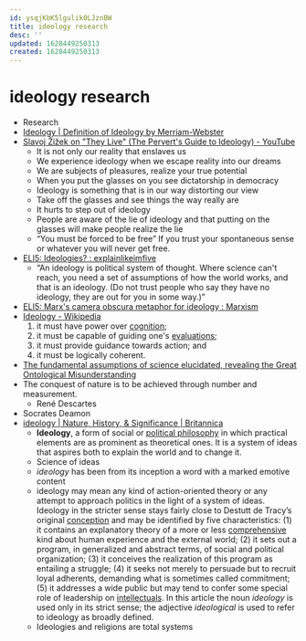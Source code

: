 ```yaml
---
id: ysqjKbK5lgulik0LJznBW
title: ideology research
desc: ''
updated: 1628449250313
created: 1628449250313
---
```

# ideology research
*   Research
*   [Ideology | Definition of Ideology by Merriam-Webster](https://www.merriam-webster.com/dictionary/ideology)
*   [Slavoj Žižek on "They Live" (The Pervert's Guide to Ideology) - YouTube](https://www.youtube.com/watch?v=TVwKjGbz60k)
    *   It is not only our reality that enslaves us
    *   We experience ideology when we escape reality into our dreams
    *   We are subjects of pleasures, realize your true potential
    *   When you put the glasses on you see dictatorship in democracy
    *   Ideology is something that is in our way distorting our view
    *   Take off the glasses and see things the way really are
    *   It hurts to step out of ideology
    *   People are aware of the lie of ideology and that putting on the glasses will make people realize the lie
    *   “You must be forced to be free” If you trust your spontaneous sense or whatever you will never get free.
*   [ELI5: Ideologies? : explainlikeimfive](https://old.reddit.com/r/explainlikeimfive/comments/3w4469/eli5_ideologies/)
    *   “An ideology is political system of thought. Where science can't reach, you need a set of assumptions of how the world works, and that is an ideology. (Do not trust people who say they have no ideology, they are out for you in some way.)”
*   [ELI5: Marx's camera obscura metaphor for ideology : Marxism](https://old.reddit.com/r/Marxism/comments/p6qiq/eli5_marxs_camera_obscura_metaphor_for_ideology/)
*   [Ideology - Wikipedia](https://en.wikipedia.org/wiki/Ideology)
    1.  it must have power over [cognition](https://en.wikipedia.org/wiki/Cognition);
    2.  it must be capable of guiding one's [evaluations](https://en.wikipedia.org/wiki/Evaluation);
    3.  it must provide guidance towards action; and
    4.  it must be logically coherent.
*   [The fundamental assumptions of science elucidated, revealing the Great Ontological Misunderstanding](https://thebiggestpicture.net/Fundamental_assumptions_of_science)
*   The conquest of nature is to be achieved through number and measurement.
    *   René Descartes
*   Socrates Deamon
*   [ideology | Nature, History, & Significance | Britannica](https://www.britannica.com/topic/ideology-society)
    *   **Ideology**, a form of social or [political philosophy](https://www.britannica.com/topic/political-philosophy) in which practical elements are as prominent as theoretical ones. It is a system of ideas that aspires both to explain the world and to change it.
    *   Science of ideas
    *   _ideology_ has been from its inception a word with a marked emotive content
    *   ideology may mean any kind of action-oriented theory or any attempt to approach politics in the light of a system of ideas. Ideology in the stricter sense stays fairly close to Destutt de Tracy’s original [conception](https://www.merriam-webster.com/dictionary/conception) and may be identified by five characteristics: (1) it contains an explanatory theory of a more or less [comprehensive](https://www.merriam-webster.com/dictionary/comprehensive) kind about human experience and the external world; (2) it sets out a program, in generalized and abstract terms, of social and political organization; (3) it conceives the realization of this program as entailing a struggle; (4) it seeks not merely to persuade but to recruit loyal adherents, demanding what is sometimes called commitment; (5) it addresses a wide public but may tend to confer some special role of leadership on [intellectuals](https://www.merriam-webster.com/dictionary/intellectuals). In this article the noun _ideology_ is used only in its strict sense; the adjective _ideological_ is used to refer to ideology as broadly defined.
    *   Ideologies and religions are total systems
